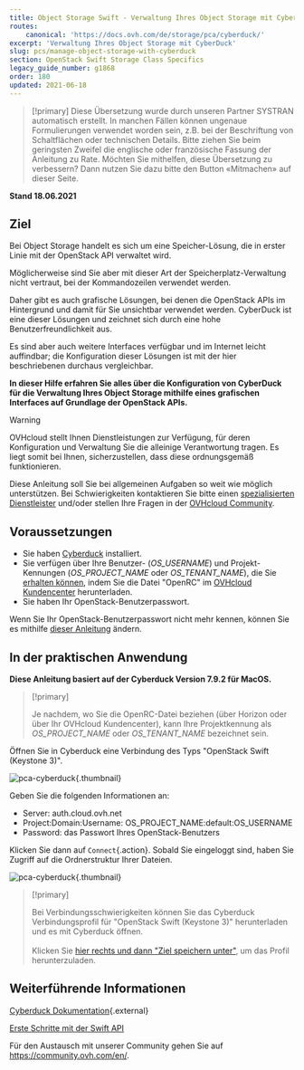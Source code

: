 ```yaml
---
title: Object Storage Swift - Verwaltung Ihres Object Storage mit CyberDuck
routes:
    canonical: 'https://docs.ovh.com/de/storage/pca/cyberduck/'
excerpt: 'Verwaltung Ihres Object Storage mit CyberDuck'
slug: pcs/manage-object-storage-with-cyberduck
section: OpenStack Swift Storage Class Specifics
legacy_guide_number: g1868
order: 180
updated: 2021-06-18
---
```


> [!primary]
> Diese Übersetzung wurde durch unseren Partner SYSTRAN automatisch erstellt. In manchen Fällen können ungenaue Formulierungen verwendet worden sein, z.B. bei der Beschriftung von Schaltflächen oder technischen Details. Bitte ziehen Sie beim geringsten Zweifel die englische oder französische Fassung der Anleitung zu Rate. Möchten Sie mithelfen, diese Übersetzung zu verbessern? Dann nutzen Sie dazu bitte den Button «Mitmachen» auf dieser Seite.
>

**Stand 18.06.2021**

## Ziel

Bei Object Storage handelt es sich um eine Speicher-Lösung, die in erster Linie mit der OpenStack API verwaltet wird.

Möglicherweise sind Sie aber mit dieser Art der Speicherplatz-Verwaltung nicht vertraut, bei der Kommandozeilen verwendet werden.

Daher gibt es auch grafische Lösungen, bei denen die OpenStack APIs im Hintergrund und damit für Sie unsichtbar verwendet werden.
CyberDuck ist eine dieser Lösungen und zeichnet sich durch eine hohe Benutzerfreundlichkeit aus.

Es sind aber auch weitere Interfaces verfügbar und im Internet leicht auffindbar; die Konfiguration dieser Lösungen ist mit der hier beschriebenen durchaus vergleichbar.

**In dieser Hilfe erfahren Sie alles über die Konfiguration von CyberDuck für die Verwaltung Ihres Object Storage mithilfe eines grafischen Interfaces auf Grundlage der OpenStack APIs.**

> [!warning]
> OVHcloud stellt Ihnen Dienstleistungen zur Verfügung, für deren Konfiguration und Verwaltung Sie die alleinige Verantwortung tragen. Es liegt somit bei Ihnen, sicherzustellen, dass diese ordnungsgemäß funktionieren.
>
> Diese Anleitung soll Sie bei allgemeinen Aufgaben so weit wie möglich unterstützen. Bei Schwierigkeiten kontaktieren Sie bitte einen [spezialisierten Dienstleister](https://partner.ovhcloud.com/de/directory/) und/oder stellen Ihre Fragen in der [OVHcloud Community](https://community.ovh.com/en/).
>

## Voraussetzungen

- Sie haben [Cyberduck](https://cyberduck.io/) installiert.
- Sie verfügen über Ihre Benutzer- (*OS_USERNAME*) und Projekt-Kennungen (*OS_PROJECT_NAME* oder *OS_TENANT_NAME*), die Sie [erhalten können](https://docs.ovh.com/de/public-cloud/set-openstack-environment-variables/#schritt-nr-1-die-variablen-wieder-erhalten), indem Sie die Datei "OpenRC" im [OVHcloud Kundencenter](https://www.ovh.com/auth/?action=gotomanager&from=https://www.ovh.de/&ovhSubsidiary=de) herunterladen.
- Sie haben Ihr OpenStack-Benutzerpasswort.

Wenn Sie Ihr OpenStack-Benutzerpasswort nicht mehr kennen, können Sie es mithilfe [dieser Anleitung](https://docs.ovh.com/de/public-cloud/openstack-benutzerpasswort-aendern/) ändern.

## In der praktischen Anwendung

**Diese Anleitung basiert auf der Cyberduck Version 7.9.2 für MacOS.**

> [!primary]
>
> Je nachdem, wo Sie die OpenRC-Datei beziehen (über Horizon oder über Ihr OVHcloud Kundencenter), kann Ihre Projektkennung als *OS_PROJECT_NAME* oder *OS_TENANT_NAME* bezeichnet sein.
>

Öffnen Sie in Cyberduck eine Verbindung des Typs "OpenStack Swift (Keystone 3)".

![pca-cyberduck](images/login.png){.thumbnail}

Geben Sie die folgenden Informationen an:

- Server: auth.cloud.ovh.net
- Project:Domain:Username: OS_PROJECT_NAME:default:OS_USERNAME
- Password: das Passwort Ihres OpenStack-Benutzers

Klicken Sie dann auf `Connect`{.action}. Sobald Sie eingeloggt sind, haben Sie Zugriff auf die Ordnerstruktur Ihrer Dateien.

![pca-cyberduck](images/successful-login.png){.thumbnail}

> [!primary]
>
> Bei Verbindungsschwierigkeiten können Sie das Cyberduck Verbindungsprofil für "OpenStack Swift (Keystone 3)" herunterladen und es mit Cyberduck öffnen.
> <br><br>Klicken Sie <a href="https://trac.cyberduck.io/browser/shelves/02.2020/profiles/default/Openstack%20Swift%20(Keystone%203).cyberduckprofile?rev=48724&order=name" download>hier rechts und dann "Ziel speichern unter"</a>, um das Profil herunterzuladen.
>

## Weiterführende Informationen

[Cyberduck Dokumentation](https://trac.cyberduck.io/wiki/help/en){.external}

[Erste Schritte mit der Swift API](https://docs.ovh.com/de/public-cloud/die_ersten_schritte_mit_der_swift_api/)

Für den Austausch mit unserer Community gehen Sie auf <https://community.ovh.com/en/>.
